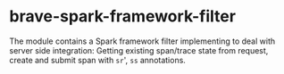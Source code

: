 # brave-spark-framework-filter

The module contains a Spark framework filter implementing to deal with server
side integration: Getting existing span/trace state from request,
create and submit span with `sr`', `ss` annotations.